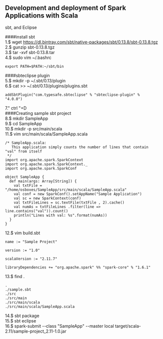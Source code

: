 ## Development and deployment of Spark Applications with Scala  
sbt, and Eclipse

####install sbt  
1.$ wget https://dl.bintray.com/sbt/native-packages/sbt/0.13.8/sbt-0.13.8.tgz  
2.$ gunzip sbt-0.13.8.tgz  
3.$ tar -xvf sbt-0.13.8.tar  
4.$ sudo vim ~/.bashrc  
```
export PATH=$PATH:~/sbt/bin
```
####sbteclipse plugin  
5.$ mkdir -p ~/.sbt/0.13/plugin  
6.$ cat >> ~/.sbt/0.13/plugins/plugins.sbt  
```
addSbtPlugin("com.typesafe.sbteclipse" % "sbteclipse-plugin" % "4.0.0")
```
7." ctrl "+D  
####Creating sample sbt project  
8.$ mkdir SampleApp  
9.$ cd SampleApp  
10.$ mkdir -p src/main/scala  
11.$ vim src/main/scala/SampleApp.scala  
```
/* SampleApp.scala:
   This application simply counts the number of lines that contain "val" from itself
 */
import org.apache.spark.SparkContext
import org.apache.spark.SparkContext._
import org.apache.spark.SparkConf
 
object SampleApp {
  def main(args: Array[String]) {
    val txtFile = "/home/osboxes/SampleApp/src/main/scala/SampleApp.scala"
    val conf = new SparkConf().setAppName("Sample Application")
    val sc = new SparkContext(conf)
    val txtFileLines = sc.textFile(txtFile , 2).cache()
    val numAs = txtFileLines .filter(line => line.contains("val")).count()
    println("Lines with val: %s".format(numAs))
  }
}
```
12.$ vim build.sbt  
```
name := "Sample Project"
 
version := "1.0"
 
scalaVersion := "2.11.7"
 
libraryDependencies += "org.apache.spark" %% "spark-core" % "1.6.1"
```
13.$ find .
```
.
./sample.sbt
./src
./src/main
./src/main/scala
./src/main/scala/SampleApp.scala
```
14.$ sbt package  
15.$ sbt eclipse  
16.$ spark-submit --class "SampleApp" --master local target/scala-2.11/sample-project_2.11-1.0.jar  


